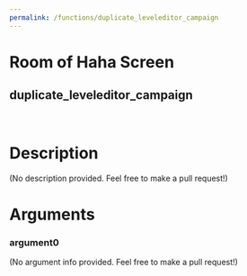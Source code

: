 ```yaml
---
permalink: /functions/duplicate_leveleditor_campaign
---
```

# Room of Haha Screen  
## duplicate_leveleditor_campaign  
&nbsp;  
# Description  
(No description provided. Feel free to make a pull request!) 
&nbsp;  
# Arguments
### argument0
(No argument info provided. Feel free to make a pull request!)
&nbsp;  


